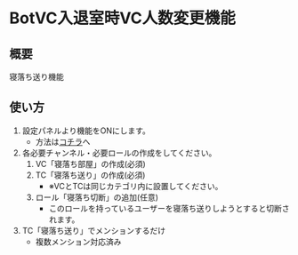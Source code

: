 # BotVC入退室時VC人数変更機能
## 概要
寝落ち送り機能
## 使い方
1. 設定パネルより機能をONにします。
    - 方法は[コチラ](./setting_panel.md)へ
1. 各必要チャンネル・必要ロールの作成をしてください。
    1. VC「寝落ち部屋」の作成(必須)
    1. TC「寝落ち送り」の作成(必須)
        - ※VCとTCは同じカテゴリ内に設置してください。
    1. ロール「寝落ち切断」の追加(任意)
        - このロールを持っているユーザーを寝落ち送りしようとすると切断されます。
1. TC「寝落ち送り」でメンションするだけ
    - 複数メンション対応済み